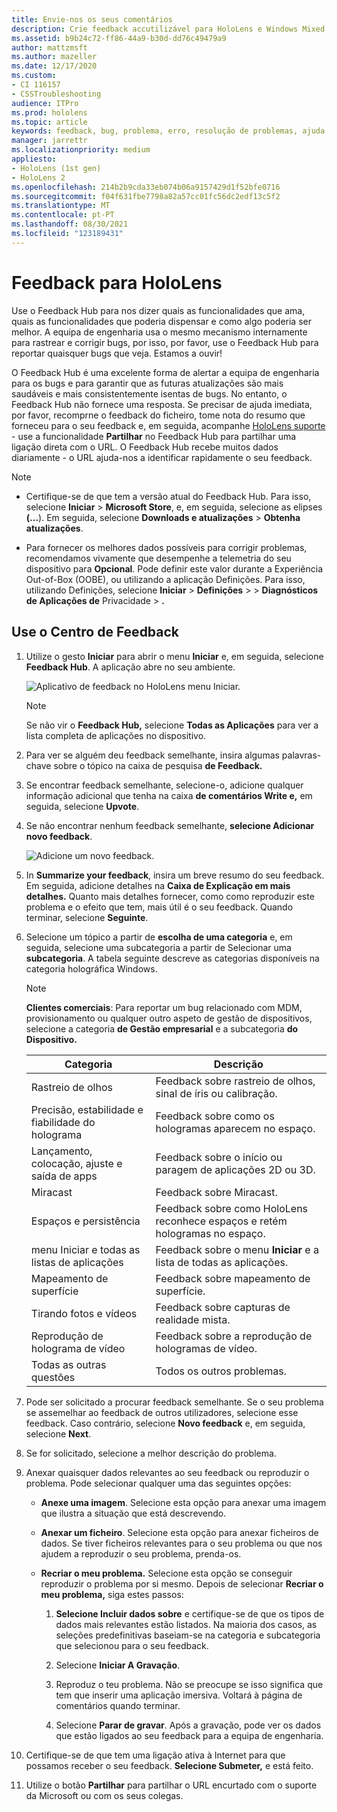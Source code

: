 ```yaml
---
title: Envie-nos os seus comentários
description: Crie feedback accutilizável para HoloLens e Windows Mixed Reality desenvolvedores utilizando o Feedback Hub.
ms.assetid: b9b24c72-ff86-44a9-b30d-dd76c49479a9
author: mattzmsft
ms.author: mazeller
ms.date: 12/17/2020
ms.custom:
- CI 116157
- CSSTroubleshooting
audience: ITPro
ms.prod: hololens
ms.topic: article
keywords: feedback, bug, problema, erro, resolução de problemas, ajuda
manager: jarrettr
ms.localizationpriority: medium
appliesto:
- HoloLens (1st gen)
- HoloLens 2
ms.openlocfilehash: 214b2b9cda33eb074b06a9157429d1f52bfe0716
ms.sourcegitcommit: f04f631fbe7798a82a57cc01fc56dc2edf13c5f2
ms.translationtype: MT
ms.contentlocale: pt-PT
ms.lasthandoff: 08/30/2021
ms.locfileid: "123189431"
---
```

# <a name="feedback-for-hololens"></a>Feedback para HoloLens

Use o Feedback Hub para nos dizer quais as funcionalidades que ama, quais as funcionalidades que poderia dispensar e como algo poderia ser melhor. A equipa de engenharia usa o mesmo mecanismo internamente para rastrear e corrigir bugs, por isso, por favor, use o Feedback Hub para reportar quaisquer bugs que veja. Estamos a ouvir!

O Feedback Hub é uma excelente forma de alertar a equipa de engenharia para os bugs e para garantir que as futuras atualizações são mais saudáveis e mais consistentemente isentas de bugs. No entanto, o Feedback Hub não fornece uma resposta. Se precisar de ajuda imediata, por favor, recomprne o feedback do ficheiro, tome nota do resumo que forneceu para o seu feedback e, em seguida, acompanhe [HoloLens suporte](https://support.microsoft.com/supportforbusiness/productselection?sapid=e9391227-fa6d-927b-0fff-f96288631b8f) - use a funcionalidade **Partilhar** no Feedback Hub para partilhar uma ligação direta com o URL. O Feedback Hub recebe muitos dados diariamente - o URL ajuda-nos a identificar rapidamente o seu feedback.

> [!NOTE]  
>  
> - Certifique-se de que tem a versão atual do Feedback Hub. Para isso, selecione **Iniciar**  >  **Microsoft Store**, e, em seguida, selecione as elipses **(...**). Em seguida, selecione **Downloads e atualizações**  >  **Obtenha atualizações**.  
>  
> - Para fornecer os melhores dados possíveis para corrigir problemas, recomendamos vivamente que desempenhe a telemetria do seu dispositivo para **Opcional**. Pode definir este valor durante a Experiência Out-of-Box (OOBE), ou utilizando a aplicação Definições. Para isso, utilizando Definições, selecione **Iniciar**  >  **Definições**  >    >  **Diagnósticos de Aplicações de** Privacidade  >  **.**

## <a name="use-the-feedback-hub"></a>Use o Centro de Feedback

1. Utilize o gesto **Iniciar** para abrir o menu **Iniciar** e, em seguida, selecione **Feedback Hub**. A aplicação abre no seu ambiente.

   ![Aplicativo de feedback no HoloLens menu Iniciar.](./images/hololens2-feedbackhub-tile.png)
   > [!NOTE]  
   > Se não vir o **Feedback Hub,** selecione **Todas as Aplicações** para ver a lista completa de aplicações no dispositivo.

1. Para ver se alguém deu feedback semelhante, insira algumas palavras-chave sobre o tópico na caixa de pesquisa **de Feedback.**
1. Se encontrar feedback semelhante, selecione-o, adicione qualquer informação adicional que tenha na caixa **de comentários Write e,** em seguida, selecione **Upvote**.
1. Se não encontrar nenhum feedback semelhante, **selecione Adicionar novo feedback**.

   ![Adicione um novo feedback.](./images/hololens-feedback-1.png)

1. In **Summarize your feedback**, insira um breve resumo do seu feedback. Em seguida, adicione detalhes na **Caixa de Explicação em mais detalhes.** Quanto mais detalhes fornecer, como como reproduzir este problema e o efeito que tem, mais útil é o seu feedback. Quando terminar, selecione **Seguinte**.

1. Selecione um tópico a partir de **escolha de uma categoria** e, em seguida, selecione uma subcategoria a partir de Selecionar uma **subcategoria**. A tabela seguinte descreve as categorias disponíveis na categoria holográfica Windows.

   > [!NOTE]  
   > **Clientes comerciais**: Para reportar um bug relacionado com MDM, provisionamento ou qualquer outro aspeto de gestão de dispositivos, selecione a categoria **de Gestão empresarial** e a subcategoria **do Dispositivo.**

   |Categoria |Descrição |
   | --- | --- |
   |Rastreio de olhos |Feedback sobre rastreio de olhos, sinal de íris ou calibração. |
   |Precisão, estabilidade e fiabilidade do holograma |Feedback sobre como os hologramas aparecem no espaço. |
   |Lançamento, colocação, ajuste e saída de apps |Feedback sobre o início ou paragem de aplicações 2D ou 3D. |
   |Miracast |Feedback sobre Miracast. |
   |Espaços e persistência |Feedback sobre como HoloLens reconhece espaços e retém hologramas no espaço. |
   |menu Iniciar e todas as listas de aplicações |Feedback sobre o menu **Iniciar** e a lista de todas as aplicações. |
   |Mapeamento de superfície |Feedback sobre mapeamento de superfície. |
   |Tirando fotos e vídeos |Feedback sobre capturas de realidade mista. |
   |Reprodução de holograma de vídeo |Feedback sobre a reprodução de hologramas de vídeo. |
   |Todas as outras questões |Todos os outros problemas. |

1. Pode ser solicitado a procurar feedback semelhante. Se o seu problema se assemelhar ao feedback de outros utilizadores, selecione esse feedback. Caso contrário, selecione **Novo feedback** e, em seguida, selecione **Next**.

1. Se for solicitado, selecione a melhor descrição do problema.

1. Anexar quaisquer dados relevantes ao seu feedback ou reproduzir o problema. Pode selecionar qualquer uma das seguintes opções:

   - **Anexe uma imagem**. Selecione esta opção para anexar uma imagem que ilustra a situação que está descrevendo.
   - **Anexar um ficheiro**. Selecione esta opção para anexar ficheiros de dados. Se tiver ficheiros relevantes para o seu problema ou que nos ajudem a reproduzir o seu problema, prenda-os.
   - **Recriar o meu problema.** Selecione esta opção se conseguir reproduzir o problema por si mesmo. Depois de selecionar **Recriar o meu problema,** siga estes passos:  

     1. **Selecione Incluir dados sobre** e certifique-se de que os tipos de dados mais relevantes estão listados. Na maioria dos casos, as seleções predefinitivas baseiam-se na categoria e subcategoria que selecionou para o seu feedback.  
     1. Selecione **Iniciar A Gravação**.

     1. Reproduz o teu problema. Não se preocupe se isso significa que tem que inserir uma aplicação imersiva. Voltará à página de comentários quando terminar.
     1. Selecione **Parar de gravar**. Após a gravação, pode ver os dados que estão ligados ao seu feedback para a equipa de engenharia.

1. Certifique-se de que tem uma ligação ativa à Internet para que possamos receber o seu feedback. **Selecione Submeter,** e está feito.

1. Utilize o botão **Partilhar** para partilhar o URL encurtado com o suporte da Microsoft ou com os seus colegas.